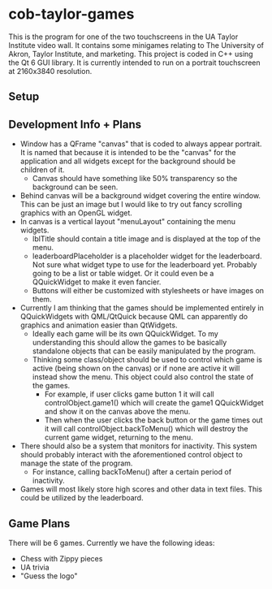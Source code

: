 # cob-taylor-games
This is the program for one of the two touchscreens in the UA Taylor Institute video wall. It contains some minigames relating to The University of Akron, Taylor Institute, and marketing. This project is coded in C++ using the Qt 6 GUI library. It is currently intended to run on a portrait touchscreen at 2160x3840 resolution.

## Setup

## Development Info + Plans
- Window has a QFrame "canvas" that is coded to always appear portrait. It is named that because it is intended to be the "canvas" for the application and all widgets except for the background should be children of it.
  - Canvas should have something like 50% transparency so the background can be seen.
- Behind canvas will be a background widget covering the entire window. This can be just an image but I would like to try out fancy scrolling graphics with an OpenGL widget.
- In canvas is a vertical layout "menuLayout" containing the menu widgets.
  - lblTitle should contain a title image and is displayed at the top of the menu.
  - leaderboardPlaceholder is a placeholder widget for the leaderboard. Not sure what widget type to use for the leaderboard yet. Probably going to be a list or table widget. Or it could even be a QQuickWidget to make it even fancier.
  - Buttons will either be customized with stylesheets or have images on them.
- Currently I am thinking that the games should be implemented entirely in QQuickWidgets with QML/QtQuick because QML can apparently do graphics and animation easier than QtWidgets.
  - Ideally each game will be its own QQuickWidget. To my understanding this should allow the games to be basically standalone objects that can be easily manipulated by the program.
  - Thinking some class/object should be used to control which game is active (being shown on the canvas) or if none are active it will instead show the menu. This object could also control the state of the games.
    - For example, if user clicks game button 1 it will call controlObject.game1() which will create the game1 QQuickWidget and show it on the canvas above the menu.
    - Then when the user clicks the back button or the game times out it will call controlObject.backToMenu() which will destroy the current game widget, returning to the menu.
- There should also be a system that monitors for inactivity. This system should probably interact with the aforementioned control object to manage the state of the program.
  - For instance, calling backToMenu() after a certain period of inactivity.
- Games will most likely store high scores and other data in text files. This could be utilized by the leaderboard.

## Game Plans
There will be 6 games. Currently we have the following ideas:
- Chess with Zippy pieces
- UA trivia
- "Guess the logo"
